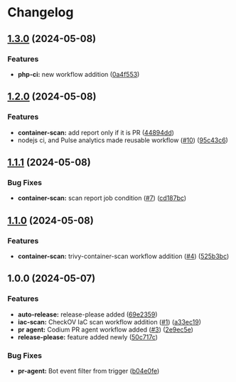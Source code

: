 # Changelog

## [1.3.0](https://github.com/studiographene/github-action-workflows/compare/v1.2.0...v1.3.0) (2024-05-08)


### Features

* **php-ci:** new workflow addition ([0a4f553](https://github.com/studiographene/github-action-workflows/commit/0a4f553909a26b4cf5872fb7fe06fd62e926b0e7))

## [1.2.0](https://github.com/studiographene/github-action-workflows/compare/v1.1.1...v1.2.0) (2024-05-08)


### Features

* **container-scan:** add report  only if it is PR ([44894dd](https://github.com/studiographene/github-action-workflows/commit/44894dd4ce64f7d52651302a3bf9e0331f1d010c))
* nodejs ci, and Pulse analytics made reusable workflow ([#10](https://github.com/studiographene/github-action-workflows/issues/10)) ([95c43c6](https://github.com/studiographene/github-action-workflows/commit/95c43c66c80105666a12c2ad36d6de4dc2621a42))

## [1.1.1](https://github.com/studiographene/github-action-workflows/compare/v1.1.0...v1.1.1) (2024-05-08)


### Bug Fixes

* **container-scan:** scan report job condition ([#7](https://github.com/studiographene/github-action-workflows/issues/7)) ([cd187bc](https://github.com/studiographene/github-action-workflows/commit/cd187bca0aa146e550ee0a1a720c1cd7f330c84a))

## [1.1.0](https://github.com/studiographene/github-action-workflows/compare/v1.0.0...v1.1.0) (2024-05-08)


### Features

* **container-scan:** trivy-container-scan workflow addition ([#4](https://github.com/studiographene/github-action-workflows/issues/4)) ([525b3bc](https://github.com/studiographene/github-action-workflows/commit/525b3bcd1cfee954cefb2c4ca9a76ece3d27e30d))

## 1.0.0 (2024-05-07)


### Features

* **auto-release:** release-please added ([69e2359](https://github.com/studiographene/github-action-workflows/commit/69e2359fb740cc2c41fe02b24b31fe92e4e7ce65))
* **iac-scan:** CheckOV IaC scan workflow addition ([#1](https://github.com/studiographene/github-action-workflows/issues/1)) ([a33ec19](https://github.com/studiographene/github-action-workflows/commit/a33ec19bc08c733c222dd34250f011b1f1889542))
* **pr agent:** Codium PR agent workflow added ([#3](https://github.com/studiographene/github-action-workflows/issues/3)) ([2e9ec5e](https://github.com/studiographene/github-action-workflows/commit/2e9ec5eb9106161903335192661b1f06237406ec))
* **release-please:** feature added newly ([50c717c](https://github.com/studiographene/github-action-workflows/commit/50c717c6fee76a257243165f8b9ab6ff9c6f956e))


### Bug Fixes

* **pr-agent:** Bot event filter from trigger ([b04e0fe](https://github.com/studiographene/github-action-workflows/commit/b04e0fe9a7997eaf92a52fbba0136d3fa31c79e5))
